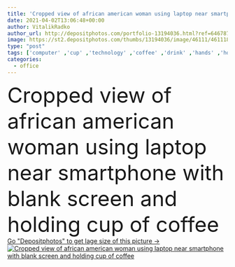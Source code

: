 ```yaml
---
title: 'Cropped view of african american woman using laptop near smartphone with blank screen and holding cup of coffee '
date: 2021-04-02T13:06:48+00:00
author: VitalikRadko
author_url: http://depositphotos.com/portfolio-13194036.html?ref=64678756
image: https://st2.depositphotos.com/thumbs/13194036/image/46111/461118402/api_thumb_450.jpg?forcejpeg=true
type: "post"
tags: ['computer' ,'cup' ,'technology' ,'coffee' ,'drink' ,'hands' ,'home' ,'beverage' ,'woman' ,'cellphone' ,'keyboard' ,'mobile' ,'phone' ,'laptop' ,'internet' ,'indoors' ,'online' ,'networking' ,'use' ,'devices' ,'smartphone' ,'blogger' ,'blogging' ,'partial' ,'Cropped' ,'gadgets' ,'freelance' ,'freelancer' ,'teleworker' ,'copy space' ,'one person' ,'home office' ,'work from home' ,'black woman' ,'african american' ,'Living Room' ,'top view' ,'blank screen' ,'remote work' ]
categories: 
  - office
---
```

<div aling="center">
            <font size="60"> Cropped view of african american woman using laptop near smartphone with blank screen and holding cup of coffee</font>   
</div>
<div>
    <a href='https://depositphotos.com/461118402/stock-photo-cropped-view-african-american-woman.html?ref=64678756' target=_blank > Go "Depositphotos" to get lage size of this picture ->
        <img href='https://depositphotos.com/461118402/stock-photo-cropped-view-african-american-woman.html?ref=64678756' src='https://st2.depositphotos.com/13194036/46111/i/950/depositphotos_461118402-stock-photo-cropped-view-african-american-woman.jpg?forcejpeg=true' alt='Cropped view of african american woman using laptop near smartphone with blank screen and holding cup of coffee' >
    </a>
</div>
